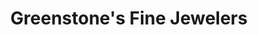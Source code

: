 ---
title: "Greenstone's Fine Jewelers"
url: /birmingham/greenstones-fine-jewelers/
shop: Schmuck
---